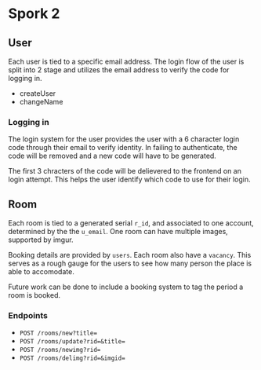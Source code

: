 # Spork 2

## User
Each user is tied to a specific email address. The login flow of the user is split into 2 stage and utilizes the email address to verify the code for logging in.

- createUser
- changeName

### Logging in
The login system for the user provides the user with a 6 character login code through their email to verify identity. In failing to authenticate, the code will be removed and a new code will have to be generated.

The first 3 chracters of the code will be delievered to the frontend on an login attempt. This helps the user identify which code to use for their login.

## Room
Each room is tied to a generated serial `r_id`, and associated to one account, determined by the the `u_email`. One room can have multiple images, supported by imgur.

Booking details are provided by `users`. Each room also have a `vacancy`. This serves as a rough gauge for the users to see how many person the place is able to accomodate.

Future work can be done to include a booking system to tag the period a room is booked.

### Endpoints
- `POST /rooms/new?title=`
- `POST /rooms/update?rid=&title=`
- `POST /rooms/newimg?rid=`
- `POST /rooms/delimg?rid=&imgid=`
